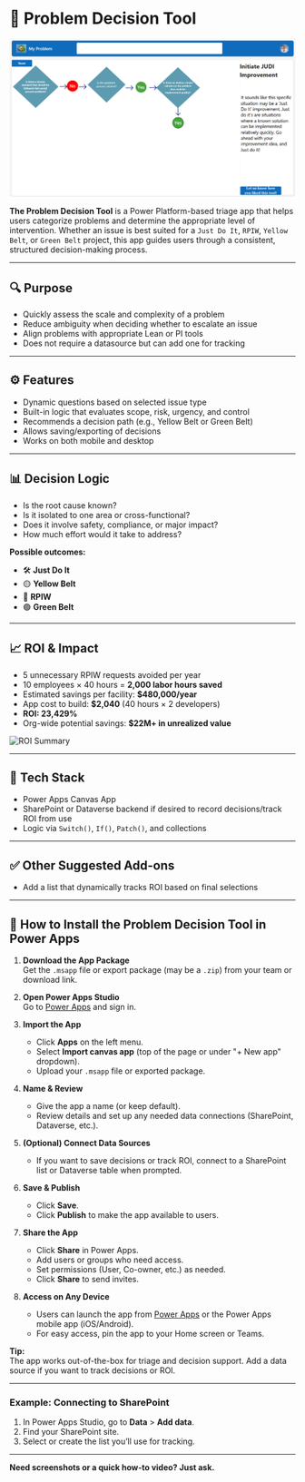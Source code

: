 # 🧭 Problem Decision Tool

![Decision Tool UI](images/Screenshot%202025-05-08%20155534.png)

**The Problem Decision Tool** is a Power Platform-based triage app that helps users categorize problems and determine the appropriate level of intervention. Whether an issue is best suited for a `Just Do It`, `RPIW`, `Yellow Belt`, or `Green Belt` project, this app guides users through a consistent, structured decision-making process.

---

## 🔍 Purpose

- Quickly assess the scale and complexity of a problem  
- Reduce ambiguity when deciding whether to escalate an issue  
- Align problems with appropriate Lean or PI tools  
- Does not require a datasource but can add one for tracking  

---

## ⚙️ Features

- Dynamic questions based on selected issue type  
- Built-in logic that evaluates scope, risk, urgency, and control  
- Recommends a decision path (e.g., Yellow Belt or Green Belt)  
- Allows saving/exporting of decisions  
- Works on both mobile and desktop  

---

## 📊 Decision Logic

- Is the root cause known?  
- Is it isolated to one area or cross-functional?  
- Does it involve safety, compliance, or major impact?  
- How much effort would it take to address?  

**Possible outcomes:**  
- 🛠️ **Just Do It**
- 🟡 **Yellow Belt**
- 🚀 **RPIW**
- 🟢 **Green Belt**

---

## 📈 ROI & Impact

- 5 unnecessary RPIW requests avoided per year  
- 10 employees × 40 hours = **2,000 labor hours saved**  
- Estimated savings per facility: **$480,000/year**  
- App cost to build: **$2,040** (40 hours × 2 developers)  
- **ROI: 23,429%**  
- Org-wide potential savings: **$22M+ in unrealized value**

![ROI Summary](images/ROI-Screenshot.png)

---

## 🧠 Tech Stack

- Power Apps Canvas App  
- SharePoint or Dataverse backend if desired to record decisions/track ROI from use  
- Logic via `Switch()`, `If()`, `Patch()`, and collections  

---

## ✅ Other Suggested Add-ons

- Add a list that dynamically tracks ROI based on final selections

---

## 📲 How to Install the Problem Decision Tool in Power Apps

1. **Download the App Package**  
   Get the `.msapp` file or export package (may be a `.zip`) from your team or download link.

2. **Open Power Apps Studio**  
   Go to [Power Apps](https://make.powerapps.com/) and sign in.

3. **Import the App**  
   - Click **Apps** on the left menu.  
   - Select **Import canvas app** (top of the page or under "+ New app" dropdown).  
   - Upload your `.msapp` file or exported package.

4. **Name & Review**  
   - Give the app a name (or keep default).  
   - Review details and set up any needed data connections (SharePoint, Dataverse, etc.).

5. **(Optional) Connect Data Sources**  
   - If you want to save decisions or track ROI, connect to a SharePoint list or Dataverse table when prompted.

6. **Save & Publish**  
   - Click **Save**.  
   - Click **Publish** to make the app available to users.

7. **Share the App**  
   - Click **Share** in Power Apps.  
   - Add users or groups who need access.  
   - Set permissions (User, Co-owner, etc.) as needed.  
   - Click **Share** to send invites.

8. **Access on Any Device**  
   - Users can launch the app from [Power Apps](https://make.powerapps.com/) or the Power Apps mobile app (iOS/Android).  
   - For easy access, pin the app to your Home screen or Teams.

**Tip:**  
The app works out-of-the-box for triage and decision support. Add a data source if you want to track decisions or ROI.

---

### Example: Connecting to SharePoint

1. In Power Apps Studio, go to **Data** > **Add data**.  
2. Find your SharePoint site.  
3. Select or create the list you’ll use for tracking.

---

**Need screenshots or a quick how-to video? Just ask.**

